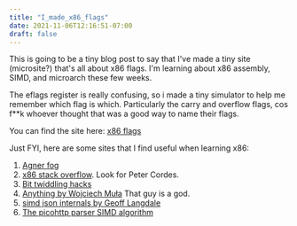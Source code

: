 ```yaml
---
title: "I_made_x86_flags"
date: 2021-11-06T12:16:51-07:00
draft: false
---
```


This is going to be a tiny blog post to say that I've made a tiny site (microsite?) that's all about x86 flags. I'm learning about x86 assembly, SIMD, and microarch these few weeks. 

The eflags register is really confusing, so i made a tiny simulator to help me remember which flag is which. Particularly the carry and overflow flags, cos f**k whoever thought that was a good way to name their flags.

You can find the site here: [x86 flags](https://ttay.me/x86flags.html)

Just FYI, here are some sites that I find useful when learning x86:
1. [Agner fog](https://agner.org/optimize/)
1. [x86 stack overflow](https://stackoverflow.com/questions/tagged/x86?tab=Votes). Look for Peter Cordes.
1. [Bit twiddling hacks](https://graphics.stanford.edu/~seander/bithacks.html)
1. [Anything by Wojciech Muła](http://0x80.pl/articles/simd-byte-lookup.html) That guy is a god.
1. [simd json internals by Geoff Langdale](https://branchfree.org/2019/02/25/paper-parsing-gigabytes-of-json-per-second/)
1. [The picohttp parser SIMD algorithm](https://github.com/h2o/picohttpparser/blob/066d2b1e9ab820703db0837a7255d92d30f0c9f5/picohttpparser.c#L108)

